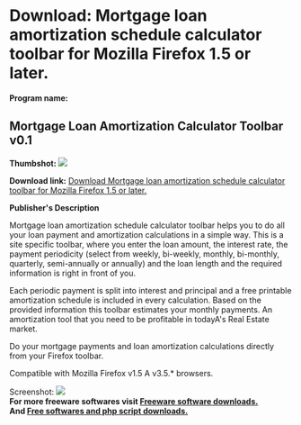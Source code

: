 # Download: Mortgage loan amortization schedule calculator toolbar for Mozilla Firefox 1.5 or later.

**Program name:**

## Mortgage Loan Amortization Calculator Toolbar v0.1

  
**Thumbshot:** ![](http://www.freewarefiles.com/screenshot/asi_tbar_md.jpg)   
  
**Download link:** [Download Mortgage loan amortization schedule calculator toolbar for Mozilla Firefox 1.5 or later.](http://freesoftwares.boysofts.com/Mortgage-Loan-Amortization-Calculator-Toolbar_program_53672.html)  
  


**Publisher's Description**  
  


Mortgage loan amortization schedule calculator toolbar helps you to do all your loan payment and amortization calculations in a simple way. This is a site specific toolbar, where you enter the loan amount, the interest rate, the payment periodicity (select from weekly, bi-weekly, monthly, bi-monthly, quarterly, semi-annually or annually) and the loan length and the required information is right in front of you. 

Each periodic payment is split into interest and principal and a free printable amortization schedule is included in every calculation. Based on the provided information this toolbar estimates your monthly payments. An amortization tool that you need to be profitable in todayA's Real Estate market.

Do your mortgage payments and loan amortization calculations directly from your Firefox toolbar.

Compatible with Mozilla Firefox v1.5 A v3.5.* browsers. 

  
  
Screenshot: ![](http://www.freewarefiles.com/screenshot/asi_tbar.jpg)   
**For more freeware softwares visit [Freeware software downloads.](http://freesoftwares.boysofts.com/)**   
**And [Free softwares and php script downloads.](http://www.boysofts.com/)**
